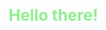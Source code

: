 <div class="boxContainer">
  <h1>Hello there!</h1>
  </div>



<style>
  body, html {
  height: 100%;
  }
  h1 {
  color: lightgreen;
  }
</style>
